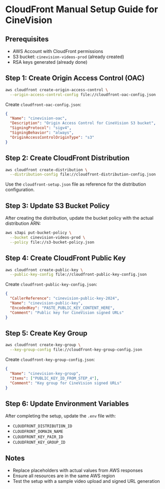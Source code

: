 # CloudFront Manual Setup Guide for CineVision

## Prerequisites
- AWS Account with CloudFront permissions
- S3 bucket: `cinevision-videos-prod` (already created)
- RSA keys generated (already done)

## Step 1: Create Origin Access Control (OAC)

```bash
aws cloudfront create-origin-access-control \
  --origin-access-control-config file://cloudfront-oac-config.json
```

Create `cloudfront-oac-config.json`:
```json
{
  "Name": "cinevision-oac",
  "Description": "Origin Access Control for CineVision S3 bucket",
  "SigningProtocol": "sigv4",
  "SigningBehavior": "always",
  "OriginAccessControlOriginType": "s3"
}
```

## Step 2: Create CloudFront Distribution

```bash
aws cloudfront create-distribution \
  --distribution-config file://cloudfront-distribution-config.json
```

Use the `cloudfront-setup.json` file as reference for the distribution configuration.

## Step 3: Update S3 Bucket Policy

After creating the distribution, update the bucket policy with the actual distribution ARN:

```bash
aws s3api put-bucket-policy \
  --bucket cinevision-videos-prod \
  --policy file://s3-bucket-policy.json
```

## Step 4: Create CloudFront Public Key

```bash
aws cloudfront create-public-key \
  --public-key-config file://cloudfront-public-key-config.json
```

Create `cloudfront-public-key-config.json`:
```json
{
  "CallerReference": "cinevision-public-key-2024",
  "Name": "cinevision-public-key",
  "EncodedKey": "PASTE_PUBLIC_KEY_CONTENT_HERE",
  "Comment": "Public key for CineVision signed URLs"
}
```

## Step 5: Create Key Group

```bash
aws cloudfront create-key-group \
  --key-group-config file://cloudfront-key-group-config.json
```

Create `cloudfront-key-group-config.json`:
```json
{
  "Name": "cinevision-key-group",
  "Items": ["PUBLIC_KEY_ID_FROM_STEP_4"],
  "Comment": "Key group for CineVision signed URLs"
}
```

## Step 6: Update Environment Variables

After completing the setup, update the `.env` file with:
- `CLOUDFRONT_DISTRIBUTION_ID`
- `CLOUDFRONT_DOMAIN_NAME`
- `CLOUDFRONT_KEY_PAIR_ID`
- `CLOUDFRONT_KEY_GROUP_ID`

## Notes
- Replace placeholders with actual values from AWS responses
- Ensure all resources are in the same AWS region
- Test the setup with a sample video upload and signed URL generation